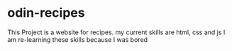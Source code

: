 # odin-recipes
This Project is a website for recipes. 
my current skills are html, css and js
I am re-learning these skills because I was bored 
